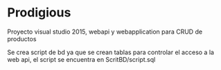 # Prodigious
Proyecto visual studio 2015, webapi y webapplication para CRUD de productos

Se crea script de bd ya que se crean tablas para controlar el acceso a la web api, el script se encuentra en ScritBD/script.sql
